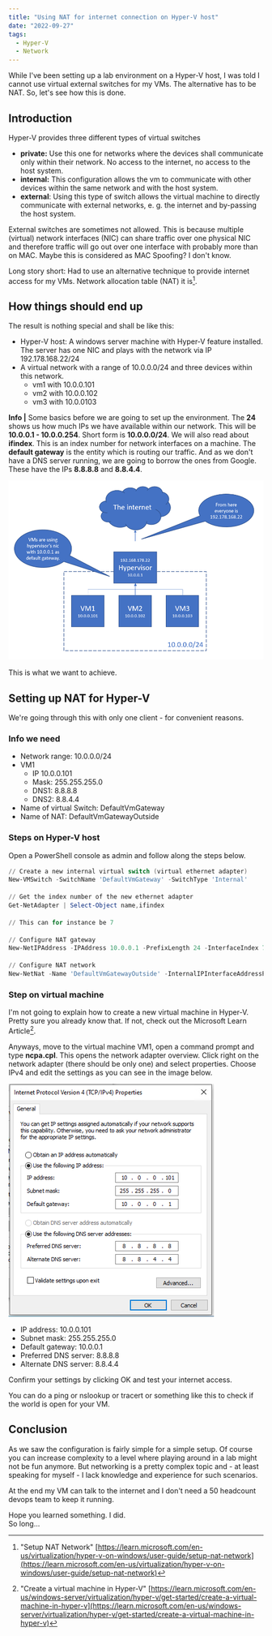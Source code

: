 ```yaml
---
title: "Using NAT for internet connection on Hyper-V host" 
date: "2022-09-27"
tags: 
  - Hyper-V
  - Network
---
```


While I've been setting up a lab environment on a Hyper-V host, I was told I cannot use virtual external switches for my VMs. The alternative has to be NAT. So, let's see how this is done.

<!--more-->

## Introduction

Hyper-V provides three different types of virtual switches

- **private:** Use this one for networks where the devices shall communicate only within their network. No access to the internet, no access to the host system.
- **internal:** This configuration allows the vm to communicate with other devices within the same network and with the host system.
- **external**: Using this type of switch allows the virtual machine to directly communicate with external networks, e. g. the internet and by-passing the host system.

External switches are sometimes not allowed. This is because multiple (virtual) network interfaces (NIC) can share traffic over one physical NIC and therefore traffic will go out over one interface with probably more than on MAC. Maybe this is considered as MAC Spoofing? I don't know.

Long story short: Had to use an alternative technique to provide internet access for my VMs. Network allocation table (NAT) it is[^fn2].

[^fn2]: "Setup NAT Network" [https://learn.microsoft.com/en-us/virtualization/hyper-v-on-windows/user-guide/setup-nat-network](https://learn.microsoft.com/en-us/virtualization/hyper-v-on-windows/user-guide/setup-nat-network)

## How things should end up

The result is nothing special and shall be like this:

- Hyper-V host: A windows server machine with Hyper-V feature installed. The server has one NIC and plays with the network via IP 192.178.168.22/24
- A virtual network with a range of 10.0.0.0/24 and three devices within this network.
    - vm1 with 10.0.0.101
    - vm2 with 10.0.0.102
    - vm3 with 10.0.0103

**Info |** Some basics before we are going to set up the environment. The **24** shows us how much IPs we have available within our network. This will be **10.0.0.1 - 10.0.0.254**. Short form is **10.0.0.0/24**. We will also read about **ifindex**. This is an index number for network interfaces on a machine. The **default gateway** is the entity which is routing our traffic. And as we don't have a DNS server running, we are going to borrow the ones from Google. These have the IPs **8.8.8.8** and **8.8.4.4**.

![](images/image.png)

This is what we want to achieve.

## Setting up NAT for Hyper-V

We're going through this with only one client - for convenient reasons.

### Info we need

- Network range: 10.0.0.0/24
- VM1
    - IP 10.0.0.101
    - Mask: 255.255.255.0
    - DNS1: 8.8.8.8
    - DNS2: 8.8.4.4
- Name of virtual Switch: DefaultVmGateway
- Name of NAT: DefaultVmGatewayOutside

### Steps on Hyper-V host

Open a PowerShell console as admin and follow along the steps below.

```powershell
// Create a new internal virtual switch (virtual ethernet adapter)
New-VMSwitch -SwitchName 'DefaultVmGateway' -SwitchType 'Internal'

// Get the index number of the new ethernet adapter 
Get-NetAdapter | Select-Object name,ifindex 

// This can for instance be 7 

// Configure NAT gateway 
New-NetIPAddress -IPAddress 10.0.0.1 -PrefixLength 24 -InterfaceIndex 7

// Configure NAT network 
New-NetNat -Name 'DefaultVmGatewayOutside' -InternalIPInterfaceAddressPrefix 10.0.0.0/24 
```

### Step on virtual machine

I'm not going to explain how to create a new virtual machine in Hyper-V. Pretty sure you already know that. If not, check out the Microsoft Learn Article[^fn1].

[^fn1]: "Create a virtual machine in Hyper-V" [https://learn.microsoft.com/en-us/windows-server/virtualization/hyper-v/get-started/create-a-virtual-machine-in-hyper-v](https://learn.microsoft.com/en-us/windows-server/virtualization/hyper-v/get-started/create-a-virtual-machine-in-hyper-v)

Anyways, move to the virtual machine VM1, open a command prompt and type **ncpa.cpl**. This opens the network adapter overview. Click right on the network adapter (there should be only one) and select properties. Choose IPv4 and edit the settings as you can see in the image below.

![](images/image-1.png)

- IP address: 10.0.0.101
- Subnet mask: 255.255.255.0
- Default gateway: 10.0.0.1
- Preferred DNS server: 8.8.8.8
- Alternate DNS server: 8.8.4.4

Confirm your settings by clicking OK and test your internet access.

You can do a ping or nslookup or tracert or something like this to check if the world is open for your VM.

## Conclusion

As we saw the configuration is fairly simple for a simple setup. Of course you can increase complexity to a level where playing around in a lab might not be fun anymore. But networking is a pretty complex topic and - at least speaking for myself - I lack knowledge and experience for such scenarios.

At the end my VM can talk to the internet and I don't need a 50 headcount devops team to keep it running.

Hope you learned something. I did.  
So long...


